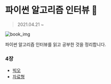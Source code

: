 # 파이썬 알고리즘 인터뷰 📖

> 2021.04.21 ~

![book_img](https://external-content.duckduckgo.com/iu/?u=https%3A%2F%2Ftse4.mm.bing.net%2Fth%3Fid%3DOIP.GtBPmTGRUkBWpWj9-_YPNgHaJr%26pid%3DApi&f=1)

파이썬 알고리즘 인터뷰를 읽고 공부한 것을 정리합니다.

### 4장 
- [빅오](./chap4/Big-O.md)
- [자료형](./chap4/data_type.md)
